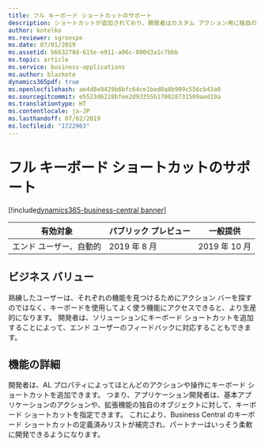 ```yaml
---
title: フル キーボード ショートカットのサポート
description: ショートカットが追加されており、開発者はカスタム アクション用に独自のキーボード ショートカットを追加できます。
author: kotelko
ms.reviewer: sgroespe
ms.date: 07/01/2019
ms.assetid: b663278d-615e-e911-a96c-000d3a1c7bbb
ms.topic: article
ms.service: business-applications
ms.author: blazkote
dynamics365pdf: true
ms.openlocfilehash: ae4d8e8429b6bfc64ce1bed0a8b909c556cb43a0
ms.sourcegitcommit: e5523d6228bfee2d93355b170028731509aed19a
ms.translationtype: HT
ms.contentlocale: ja-JP
ms.lasthandoff: 07/02/2019
ms.locfileid: "1722963"
---
```

# <a name="full-keyboard-shortcut-support"></a>フル キーボード ショートカットのサポート
[!include[dynamics365-business-central banner](../includes/dynamics365-business-central.md)]

| 有効対象    |  パブリック プレビュー | 一般提供 | 
| ---------- | ---------- |---------- |
|エンド ユーザー、自動的|2019 年 8 月| 2019 年 10 月|


## <a name="business-value"></a>ビジネス バリュー
<!-- bv start -->
熟練したユーザーは、それぞれの機能を見つけるためにアクション バーを探すのではなく、キーボードを使用してよく使う機能にアクセスできると、より生産的になります。 開発者は、ソリューションにキーボード ショートカットを追加することによって、エンド ユーザーのフィードバックに対応することもできます。 
<!-- bv end -->



## <a name="feature-details"></a>機能の詳細
<!--feature detail start -->
開発者は、AL プロパティによってほとんどのアクションや操作にキーボード ショートカットを追加できます。 つまり、アプリケーション開発者は、基本アプリケーションのアクションや、拡張機能の独自のオブジェクトに対して、キーボード ショートカットを指定できます。 これにより、Business Central のキーボード ショートカットの定義済みリストが補完され、パートナーはいっそう柔軟に開発できるようになります。
<!--feature detail end -->










